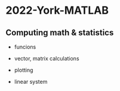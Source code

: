 # 2022-York-MATLAB

## Computing math & statistics

* funcions

* vector, matrix calculations

* plotting

* linear system
